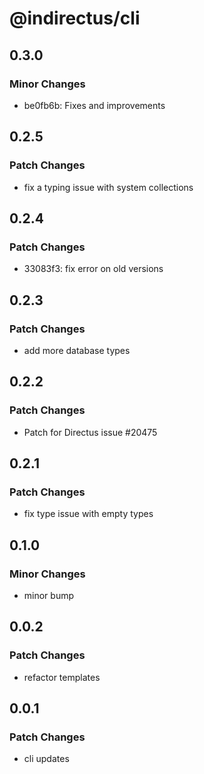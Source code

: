 # @indirectus/cli

## 0.3.0

### Minor Changes

- be0fb6b: Fixes and improvements

## 0.2.5

### Patch Changes

- fix a typing issue with system collections

## 0.2.4

### Patch Changes

- 33083f3: fix error on old versions

## 0.2.3

### Patch Changes

- add more database types

## 0.2.2

### Patch Changes

- Patch for Directus issue #20475

## 0.2.1

### Patch Changes

- fix type issue with empty types

## 0.1.0

### Minor Changes

- minor bump

## 0.0.2

### Patch Changes

- refactor templates

## 0.0.1

### Patch Changes

- cli updates
